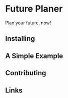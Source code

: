 Future Planer
=====

Plan your future, now!


Installing
----------

A Simple Example
----------------


Contributing
------------


Links
-----
